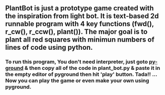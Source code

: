 ## PlantBot is just a prototype game created with the inspiration from light bot. It is text-based 2d runnable program with 4 key functions (fwd(), r_cw(), r_ccw(), plant()). The major goal is to plant all red squares with minimun numbers of lines of code using python.

### To run this program, You don't need interpreter, just goto [py-ground](https://py-ground.netlify.app) & then copy all of the code in plant_bot.py & paste it in the empty editor of pyground then hit 'play' button. Tada!! ... Now you can play the game or even make your own using pyground.
